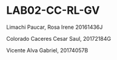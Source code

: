 # LAB02-CC-RL-GV

Limachi Paucar, Rosa Irene 20161436J

Colorado Caceres Cesar Saul, 20172184G

Vicente Alva Gabriel, 20174057B